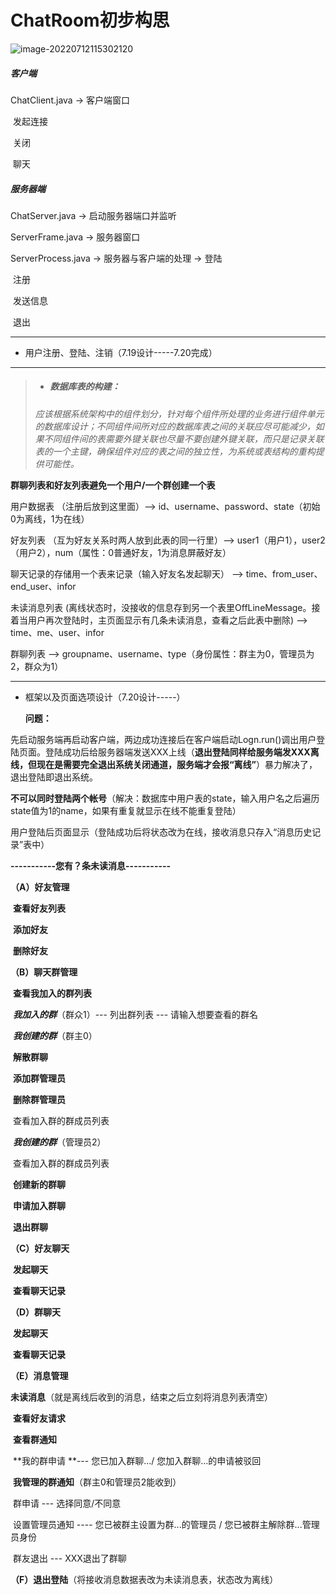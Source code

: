 # **ChatRoom初步构思**

![image-20220712115302120](/home/yanran/.config/Typora/typora-user-images/image-20220712115302120.png)

##### 客户端

ChatClient.java -> 客户端窗口

​								发起连接

​								关闭

​								聊天

##### 服务器端

ChatServer.java -> 启动服务器端口并监听

ServerFrame.java -> 服务器窗口

ServerProcess.java -> 服务器与客户端的处理 -> 登陆

​																				   注册

​																			       发送信息

​																				   退出

------



- 用户注册、登陆、注销（7.19设计-----7.20完成）

------



> - ##### 数据库表的构建：
>
> *应该根据系统架构中的组件划分，针对每个组件所处理的业务进行组件单元的数据库设计；不同组件间所对应的数据库表之间的关联应尽可能减少，如果不同组件间的表需要外键关联也尽量不要创建外键关联，而只是记录关联表的一个主键，确保组件对应的表之间的独立性，为系统或表结构的重构提供可能性。*

**群聊列表和好友列表避免一个用户/一个群创建一个表** 

用户数据表 （注册后放到这里面）--> id、username、password、state（初始0为离线，1为在线）

好友列表 （互为好友关系时两人放到此表的同一行里）-->  user1（用户1），user2（用户2），num（属性：0普通好友，1为消息屏蔽好友）

聊天记录的存储用一个表来记录（输入好友名发起聊天） --> time、from_user、end_user、infor

未读消息列表 (离线状态时，没接收的信息存到另一个表里OffLineMessage。接着当用户再次登陆时，主页面显示有几条未读消息，查看之后此表中删除) --> time、me、user、infor

群聊列表 -->  groupname、username、type（身份属性：群主为0，管理员为2，群众为1）

------



- 框架以及页面选项设计（7.20设计-----）

  **问题：**

先启动服务端再启动客户端，两边成功连接后在客户端启动Logn.run()调出用户登陆页面。登陆成功后给服务器端发送XXX上线（**退出登陆同样给服务端发XXX离线，但现在是需要完全退出系统关闭通道，服务端才会报“离线”**）暴力解决了，退出登陆即退出系统。

**不可以同时登陆两个帐号**（解决：数据库中用户表的state，输入用户名之后遍历state值为1的name，如果有重复就显示在线不能重复登陆）

用户登陆后页面显示（登陆成功后将状态改为在线，接收消息只存入“消息历史记录”表中）



**-----------您有？条未读消息-----------**

**（A）好友管理**

​					**查看好友列表**

​					**添加好友**

​					**删除好友**

**（B）聊天群管理**

​					**查看我加入的群列表**

​									***我加入的群***（群众1）--- 列出群列表 --- 请输入想要查看的群名

​									***我创建的群***（群主0）

​												**解散群聊**

​												**添加群管理员**

​												**删除群管理员**

​												查看加入群的群成员列表

​									***我创建的群***（管理员2）

​												查看加入群的群成员列表

​					**创建新的群聊**

​					**申请加入群聊**

​					**退出群聊**

**（C）好友聊天**

​					**发起聊天**

​					**查看聊天记录**

**（D）群聊天**

​					**发起聊天**

​					**查看聊天记录**

**（E）消息管理**

​					**未读消息**（就是离线后收到的消息，结束之后立刻将消息列表清空）

​					**查看好友请求**

​					**查看群通知**

​						**我的群申请 **--- 您已加入群聊.../ 您加入群聊...的申请被驳回

​							**我管理的群通知**（群主0和管理员2能收到）

​									群申请 --- 选择同意/不同意

​									设置管理员通知 ---- 您已被群主设置为群...的管理员 / 您已被群主解除群...管理员身份

​									群友退出 --- XXX退出了群聊

**（F）退出登陆**（将接收消息数据表改为未读消息表，状态改为离线）





